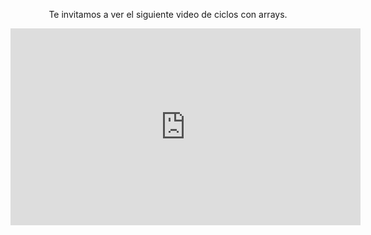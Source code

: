 <div style="text-align:center;"> <p>Te invitamos a ver el siguiente video de ciclos con arrays.</p> <iframe width="560" height="315" align="middle" src="https://www.youtube.com/embed/Zet_kbkspZM?rel=0 " frameborder="0" allow="autoplay; encrypted-media" allowfullscreen></iframe> </div>